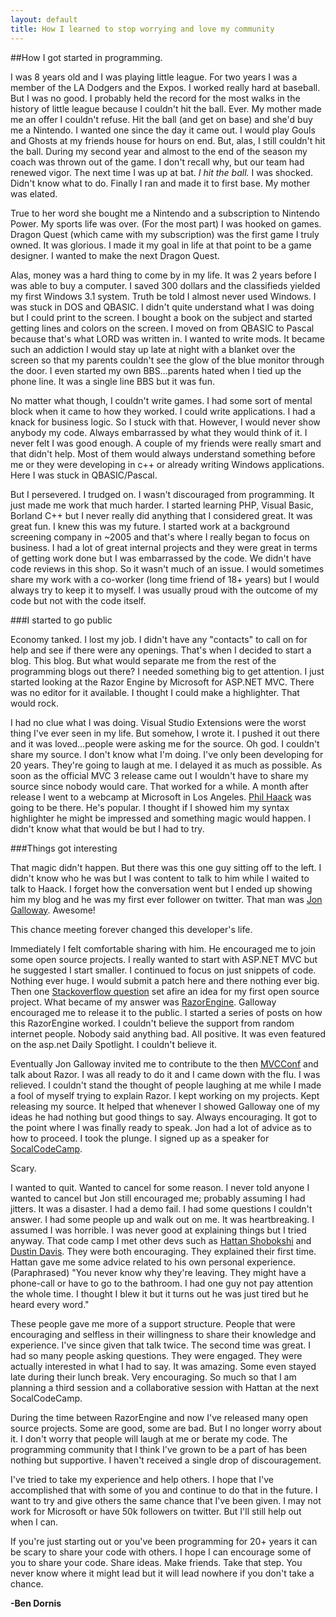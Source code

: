 ```yaml
---
layout: default
title: How I learned to stop worrying and love my community
---
```


##How I got started in programming.

I was 8 years old and I was playing little league. For two years I was a member of the LA Dodgers and the Expos. I worked really hard at baseball. But I was no good. I probably held the record for the most walks in the history of little league because I couldn't hit the ball. Ever. My mother made me an offer I couldn't refuse. Hit the ball (and get on base) and she'd buy me a Nintendo. I wanted one since the day it came out. I would play Gouls and Ghosts at my friends house for hours on end. But, alas, I still couldn't hit the ball. During my second year and almost to the end of the season my coach was thrown out of the game. I don't recall why, but our team had renewed vigor. The next time I was up at bat. <em>I hit the ball.</em> I was shocked. Didn't know what to do. Finally I ran and made it to first base. My mother was elated.

True to her word she bought me a Nintendo and a subscription to Nintendo Power. My sports life was over. (For the most part) I was hooked on games. Dragon Quest (which came with my subscription) was the first game I truly owned. It was glorious. I made it my goal in life at that point to be a game designer. I wanted to make the next Dragon Quest.

Alas, money was a hard thing to come by in my life. It was 2 years before I was able to buy a computer. I saved 300 dollars and the classifieds yielded my first Windows 3.1 system. Truth be told I almost never used Windows. I was stuck in DOS and QBASIC. I didn't quite understand what I was doing but I could print to the screen. I bought a book on the subject and started getting lines and colors on the screen. I moved on from QBASIC to Pascal because that's what LORD was written in. I wanted to write mods. It became such an addiction I would stay up late at night with a blanket over the screen so that my parents couldn't see the glow of the blue monitor through the door. I even started my own BBS...parents hated when I tied up the phone line. It was a single line BBS but it was fun.

No matter what though, I couldn't write games. I had some sort of mental block when it came to how they worked. I could write applications. I had a knack for business logic. So I stuck with that. However, I would never show anybody my code. Always embarrassed by what they would think of it. I never felt I was good enough. A couple of my friends were really smart and that didn't help. Most of them would always understand something before me or they were developing in c++ or already writing Windows applications. Here I was stuck in QBASIC/Pascal.

But I persevered. I trudged on. I wasn't discouraged from programming. It just made me work that much harder. I started learning PHP, Visual Basic, Borland C++ but I never really did anything that I considered great. It was great fun. I knew this was my future. I started work at a background screening company in ~2005 and that's where I really began to focus on business. I had a lot of great internal projects and they were great in terms of getting work done but I was embarrassed by the code. We didn't have code reviews in this shop. So it wasn't much of an issue. I would sometimes share my work with a co-worker (long time friend of 18+ years) but I would always try to keep it to myself. I was usually proud with the outcome of my code but not with the code itself.

###I started to go public

Economy tanked. I lost my job. I didn't have any "contacts" to call on for help and see if there were any openings. That's when I decided to start a blog. This blog. But what would separate me from the rest of the programming blogs out there? I needed something big to get attention. I just started looking at the Razor Engine by Microsoft for ASP.NET MVC. There was no editor for it available. I thought I could make a highlighter. That would rock.

I had no clue what I was doing. Visual Studio Extensions were the worst thing I've ever seen in my life. But somehow, I wrote it. I pushed it out there and it was loved...people were asking me for the source. Oh god. I couldn't share my source. I don't know what I'm doing. I've only been developing for 20 years. They're going to laugh at me. I delayed it as much as possible. As soon as the official MVC 3 release came out I wouldn't have to share my source since nobody would care. That worked for a while. A month after release I went to a webcamp at Microsoft in Los Angeles. <a href="http://haacked.com/">Phil Haack</a> was going to be there. He's popular. I thought if I showed him my syntax highlighter he might be impressed and something magic would happen. I didn't know what that would be but I had to try.

###Things got interesting

That magic didn't happen. But there was this one guy sitting off to the left. I didn't know who he was but I was content to talk to him while I waited to talk to Haack. I forget how the conversation went but I ended up showing him my blog and he was my first ever follower on twitter. That man was <a href="http://weblogs.asp.net/jgalloway/">Jon Galloway</a>. Awesome! 

This chance meeting forever changed this developer's life.

Immediately I felt comfortable sharing with him. He encouraged me to join some open source projects. I really wanted to start with ASP.NET MVC but he suggested I start smaller. I continued to focus on just snippets of code. Nothing ever huge. I would submit a patch here and there nothing ever big. Then one <a href="http://stackoverflow.com/a/3815216/365526">Stackoverflow question</a> set afire an idea for my first open source project. What became of my answer was <a href="https://github.com/Antaris/RazorEngine">RazorEngine</a>. Galloway encouraged me to release it to the public. I started a series of posts on how this RazorEngine worked. I couldn't believe the support from random internet people. Nobody said anything bad. All positive. It was even featured on the asp.net Daily Spotlight. I couldn't believe it.

Eventually Jon Galloway invited me to contribute to the then <a href="http://www.aspconf.net/">MVCConf</a> and talk about Razor. I was all ready to do it and I came down with the flu. I was relieved. I couldn't stand the thought of people laughing at me while I made a fool of myself trying to explain Razor. I kept working on my projects. Kept releasing my source. It helped that whenever I showed Galloway one of my ideas he had nothing but good things to say. Always encouraging. It got to the point where I was finally ready to speak. Jon had a lot of advice as to how to proceed. I took the plunge. I signed up as a speaker for <a href="http://www.socalcodecamp.com/">SocalCodeCamp</a>.

Scary.

I wanted to quit. Wanted to cancel for some reason. I never told anyone I wanted to cancel but Jon still encouraged me; probably assuming I had jitters. It was a disaster. I had a demo fail. I had some questions I couldn't answer. I had some people up and walk out on me. It was heartbreaking. I assumed I was horrible. I was never good at explaining things but I tried anyway. That code camp I met other devs such as <a href="http://mvcdotnet.wordpress.com/">Hattan Shobokshi</a> and <a href="http://www.programmers-unlimited.com/">Dustin Davis</a>. They were both encouraging. They explained their first time. Hattan gave me some advice related to his own personal experience. (Paraphrased) "You never know why they're leaving. They might have a phone-call or have to go to the bathroom. I had one guy not pay attention the whole time. I thought I blew it but it turns out he was just tired but he heard every word."

These people gave me more of a support structure. People that were encouraging and selfless in their willingness to share their knowledge and experience. I've since given that talk twice. The second time was great. I had so many people asking questions. They were engaged. They were actually interested in what I had to say. It was amazing. Some even stayed late during their lunch break. Very encouraging. So much so that I am planning a third session and a collaborative session with Hattan at the next SocalCodeCamp.

During the time between RazorEngine and now I've released many open source projects. Some are good, some are bad. But I no longer worry about it. I don't worry that people will laugh at me or berate my code. The programming community that I think I've grown to be a part of has been nothing but supportive. I haven't received a single drop of discouragement.

I've tried to take my experience and help others. I hope that I've accomplished that with some of you and continue to do that in the future. I want to try and give others the same chance that I've been given. I may not work for Microsoft or have 50k followers on twitter. But I'll still help out when I can. 

If you're just starting out or you've been programming for 20+ years it can be scary to share your code with others. I hope I can encourage some of you to share your code. Share ideas. Make friends. Take that step. You never know where it might lead but it will lead nowhere if you don't take a chance. 

<strong>-Ben Dornis</strong>
